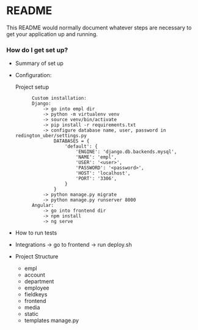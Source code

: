 # README #

This README would normally document whatever steps are necessary to get your application up and running.

### How do I get set up? ###

* Summary of set up
* Configuration:

    Project setup
    
            Custom installation:
            Django:
                -> go into empl dir
                -> python -m virtualenv venv
                -> source venv/bin/activate
                -> pip install -r requirements.txt
                -> configure database name, user, password in redington_uber/settings.py
                    DATABASES = {
                        'default': {
                            'ENGINE': 'django.db.backends.mysql', 
                            'NAME': 'empl',
                            'USER': '<user>',
                            'PASSWORD': '<password>',
                            'HOST': 'localhost',
                            'PORT': '3306',
                        }
                    }
                -> python manage.py migrate
                -> python manage.py runserver 8000
            Angular:  
                -> go into frontend dir
                -> npm install
                -> ng serve
                       
* How to run tests
* Integrations
    -> go to frontend
    -> run deploy.sh
   
* Project Structure
    - empl
    - account
    - department
    - employee
    - fieldkeys
    - frontend
    - media
    - static
    - templates
    manage.py


